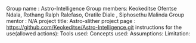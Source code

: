 Group name : Astro-Intelligence
Group members: Keokeditse Ofentse Ndala, Rothang Ralph Ralefaso, Oratile Diale , Siphosethu Malinda
Group mentor : N/A
project title: Astro-slither
project page : https://github.com/Keokeditse/Astro-Intelligence.git
instructions for the use(allowed actions): 
Tools used:
Concepts used:
Assumptions:
Limitation: 
